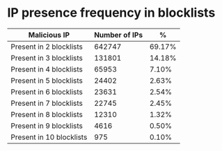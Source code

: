 # IP presence frequency in blocklists
| Malicious IP | Number of IPs | % |
|----|----|----|
| Present in 2 blocklists | 642747 | 69.17% |
| Present in 3 blocklists | 131801 | 14.18% |
| Present in 4 blocklists | 65953 | 7.10% |
| Present in 5 blocklists | 24402 | 2.63% |
| Present in 6 blocklists | 23631 | 2.54% |
| Present in 7 blocklists | 22745 | 2.45% |
| Present in 8 blocklists | 12310 | 1.32% |
| Present in 9 blocklists | 4616 | 0.50% |
| Present in 10 blocklists | 975 | 0.10% |
